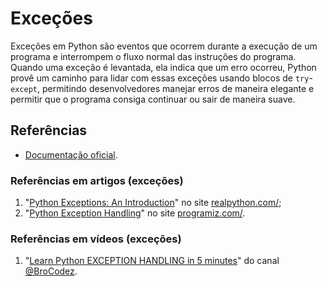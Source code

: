 # Exceções

Exceções em Python são eventos que ocorrem durante a execução de um programa e interrompem o fluxo normal das instruções do programa. Quando uma exceção é levantada, ela indica que um erro ocorreu, Python provê um caminho para lidar com essas exceções usando blocos de `try`-`except`, permitindo desenvolvedores manejar erros de maneira elegante e permitir que o programa consiga continuar ou sair de maneira suave.

## Referências

- [Documentação oficial](https://docs.python.org/3/tutorial/errors.html#exceptions).

### Referências em artigos (exceções)

1. "[Python Exceptions: An Introduction](https://realpython.com/python-exceptions/)" no site [realpython.com/](https://realpython.com/);
2. "[Python Exception Handling](https://www.programiz.com/python-programming/exception-handling)" no site [programiz.com/](https://www.programiz.com/).

### Referências em vídeos (exceções)

1. "[Learn Python EXCEPTION HANDLING in 5 minutes](https://youtu.be/V_NXT2-QIlE?si=qG1N35iZfEtqdOUL)" do canal [@BroCodez](https://www.youtube.com/@BroCodez).
